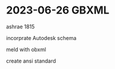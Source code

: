 # 2023-06-26 GBXML

ashrae 1815

incorprate Autodesk schema

meld with obxml

create ansi standard

